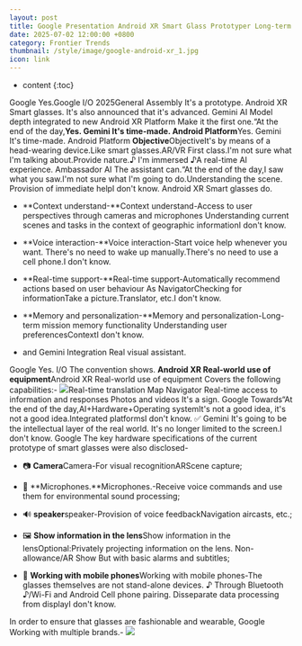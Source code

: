 ```yaml
---
layout: post
title: Google Presentation Android XR Smart Glass Prototyper Long-term memory.Real-time voice interactionAutomatic help based on user behaviour
date: 2025-07-02 12:00:00 +0800
category: Frontier Trends
thumbnail: /style/image/google-android-xr_1.jpg
icon: link
---
```

* content
{:toc}

Google Yes.Google I/O 2025General Assembly It's a prototype. Android XR Smart glasses. It's also announced that it's advanced. Gemini AI Model depth integrated to new Android XR Platform Make it the first one.“At the end of the day,**Yes. Gemini It's time-made. Android Platform**Yes. Gemini It's time-made. Android Platform
**Objective**ObjectiveIt's by means of a head-wearing device.Like smart glasses.AR/VR First class.I'm not sure what I'm talking about.Provide nature.♪ I'm immersed ♪A real-time AI experience. Ambassador AI The assistant can.“At the end of the day,I saw what you saw.I'm not sure what I'm going to do.Understanding the scene. Provision of immediate helpI don't know.
Android XR Smart glasses do.

- **Context understand-**Context understand-Access to user perspectives through cameras and microphones Understanding current scenes and tasks in the context of geographic informationI don't know.

- **Voice interaction-**Voice interaction-Start voice help whenever you want. There's no need to wake up manually.There's no need to use a cell phone.I don't know.

- **Real-time support-**Real-time support-Automatically recommend actions based on user behaviour As NavigatorChecking for informationTake a picture.Translator, etc.I don't know.

- **Memory and personalization-**Memory and personalization-Long-term mission memory functionality Understanding user preferencesContextI don't know.

- and Gemini Integration Real visual assistant.

Google Yes. I/O The convention shows. **Android XR Real-world use of equipment**Android XR Real-world use of equipment Covers the following capabilities:-
![](https://assets-v2.circle.so/6rfq2nt67ub4pa4se5bf6z4c2nc6)Real-time translation
Map Navigator
Real-time access to information and responses
Photos and videos
It's a sign. Google Towards“At the end of the day,AI+Hardware+Operating systemIt's not a good idea, it's not a good idea.Integrated platformsI don't know.
✅ Gemini It's going to be the intellectual layer of the real world. It's no longer limited to the screen.I don't know.
Google The key hardware specifications of the current prototype of smart glasses were also disclosed-

- 📷 **Camera**Camera-For visual recognitionARScene capture;

- 🎤 **Microphones.**Microphones.-Receive voice commands and use them for environmental sound processing;

- 🔊 **speaker**speaker-Provision of voice feedbackNavigation aircasts, etc.;

- 🖼️ **Show information in the lens**Show information in the lensOptional:Privately projecting information on the lens. Non-allowance/AR Show But with basic alarms and subtitles;

- 📶 **Working with mobile phones**Working with mobile phones-The glasses themselves are not stand-alone devices. ♪ Through Bluetooth ♪/Wi-Fi and Android Cell phone pairing. Disseparate data processing from displayI don't know.

In order to ensure that glasses are fashionable and wearable, Google Working with multiple brands.-
![](https://assets-v2.circle.so/9wj1custf3udxt3dge3173an459m)